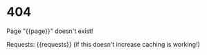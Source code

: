 # 404

Page "{{page}}" doesn't exist!


Requests: {{requests}} (if this doesn't increase caching is working!)

